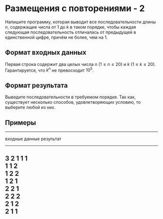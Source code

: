 # Размещения с повторениями - 2

Напишите программу, которая выводит все последовательности длины
$n$, содержащие числа от $1$ до $k$ в таком порядке, чтобы каждая
следующая последовательность отличалась от предыдущей в единственной цифре, причём не
более, чем на 1.

## Формат входных данных

Первая строка содержит два целых числа $n$ ($1 \le n \le 20$)
и $k$ ($1 \le k \le 20$). Гарантируется, что $k^n$ не превосходит $10^5$.

## Формат результата

Выведите последовательности в требуемом порядке. Так как, существует
несколько способов, удовлетворяющих условию, то выберите любой из них.

## Примеры

------------------------------
входные данные  результат
--------------  --------------
3 2             1 1 1\
                1 1 2\
                1 2 2\
                1 2 1\
                2 2 1\
                2 2 2\
                2 1 2\
                2 1 1
------------------------------
